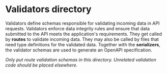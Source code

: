 # Validators directory

Validators define schemas responsible for validating incoming data in API requests. Validators enforce data integrity rules and ensure that data submitted to the API meets the application's requirements. They get called by **routes** to validate incoming data. They may also be called by files that need type definitions for the validated data.
Together with the **serializers**, the validator schemas are used to generate an OpenAPI specification.

*Only put route validation schemas in this directory. Unrelated validation code should be placed elsewhere.*